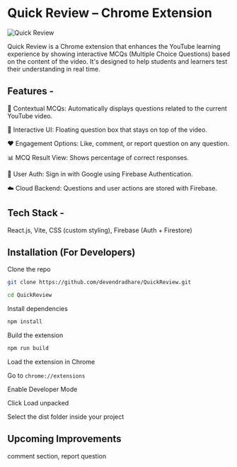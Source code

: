 #  Quick Review – Chrome Extension

![Quick Review](https://github.com/user-attachments/assets/cc53f36e-0681-44b6-8ebe-ea402c80c81a)

Quick Review is a Chrome extension that enhances the YouTube learning experience by showing interactive MCQs (Multiple Choice Questions) based on the content of the video. It's designed to help students and learners test their understanding in real time.

## Features -
📌 Contextual MCQs: Automatically displays questions related to the current YouTube video.

💬 Interactive UI: Floating question box that stays on top of the video.

❤️ Engagement Options: Like, comment, or report question on any question.

📊 MCQ Result View: Shows percentage of correct responses.

🔐 User Auth: Sign in with Google using Firebase Authentication.

☁️ Cloud Backend: Questions and user actions are stored with Firebase.


## Tech Stack -
React.js, Vite, CSS (custom styling), Firebase (Auth + Firestore)


## Installation (For Developers)
Clone the repo

```bash
git clone https://github.com/devendradhare/QuickReview.git
```
```bash
cd QuickReview
```

Install dependencies
```bash
npm install
```
Build the extension

```bash
npm run build
```
Load the extension in Chrome

Go to ```chrome://extensions ```

Enable Developer Mode

Click Load unpacked

Select the dist folder inside your project

## Upcoming Improvements
comment section, report question
